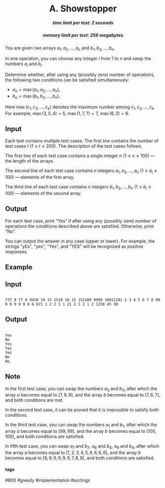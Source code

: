 <h1 style='text-align: center;'> A. Showstopper</h1>

<h5 style='text-align: center;'>time limit per test: 2 seconds</h5>
<h5 style='text-align: center;'>memory limit per test: 256 megabytes</h5>

You are given two arrays $a_1, a_2, \ldots, a_n$ and $b_1, b_2, \ldots, b_n$.

In one operation, you can choose any integer $i$ from $1$ to $n$ and swap the numbers $a_i$ and $b_i$.

Determine whether, after using any (possibly zero) number of operations, the following two conditions can be satisfied simultaneously:

* $a_n = \max(a_1, a_2, \ldots, a_n)$,
* $b_n = \max(b_1, b_2, \ldots, b_n)$.

Here $\max(c_1, c_2, \ldots, c_k)$ denotes the maximum number among $c_1, c_2, \ldots, c_k$. For example, $\max(3, 5, 4) = 5$, $\max(1, 7, 7) = 7$, $\max(6, 2) = 6$.

## Input

Each test contains multiple test cases. The first line contains the number of test cases $t$ ($1 \le t \le 200$). The description of the test cases follows.

The first line of each test case contains a single integer $n$ ($1 \le n \le 100$) — the length of the arrays.

The second line of each test case contains $n$ integers $a_1, a_2, \ldots, a_n$ ($1 \le a_i \le 100$) — elements of the first array.

The third line of each test case contains $n$ integers $b_1, b_2, \ldots, b_n$ ($1 \le b_i \le 100$) — elements of the second array.

## Output

For each test case, print "Yes" if after using any (possibly zero) number of operations the conditions described above are satisfied. Otherwise, print "No".

You can output the answer in any case (upper or lower). For example, the strings "yEs", "yes", "Yes", and "YES" will be recognized as positive responses.

## Example

## Input


```

737 9 77 6 9410 10 15 1510 16 15 152100 9999 10011191 2 3 4 5 6 7 8 99 9 9 9 9 9 6 6 671 1 2 2 1 1 21 2 1 2 1 2 1230 45 30
```
## Output


```

Yes
No
Yes
Yes
Yes
No
No

```
## Note

In the first test case, you can swap the numbers $a_3$ and $b_3$, after which the array $a$ becomes equal to $[7, 9, 9]$, and the array $b$ becomes equal to $[7, 6, 7]$, and both conditions are met.

In the second test case, it can be proved that it is impossible to satisfy both conditions.

In the third test case, you can swap the numbers $a_1$ and $b_1$, after which the array $a$ becomes equal to $[99, 99]$, and the array $b$ becomes equal to $[100, 100]$, and both conditions are satisfied.

In fifth test case, you can swap $a_7$ and $b_7$, $a_8$ and $b_8$, $a_9$ and $b_9$, after which the array $a$ becomes equal to $[1, 2, 3, 4, 5, 6, 6, 6, 6]$, and the array $b$ becomes equal to $[9, 9, 9, 9, 9, 9, 7, 8, 9]$, and both conditions are satisfied.



#### tags 

#800 #greedy #implementation #sortings 